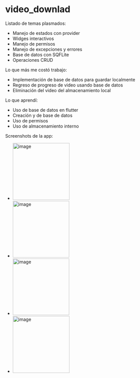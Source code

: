 # video_downlad

Listado de temas plasmados:
- Manejo de estados con provider
- Widges interactivos
- Manejo de permisos
- Manejo de excepciones y errores
- Base de datos con SQFLite
- Operaciones CRUD
  
Lo que más me costó trabajo:
- Implementación de base de datos para guardar localmente
- Regreso de progreso de video usando base de datos
- Eliminación del video del almacenamiento local
  
Lo que aprendí:
- Uso de base de datos en flutter
- Creación y de base de datos
- Uso de permisos
- Uso de almacenamiento interno
  
Screenshots de la app:

- <img width="180" alt="image" src="https://github.com/ChrisPereda0601/video_download/assets/90405118/bb0922e9-acd4-4f22-a3c3-6a6a93be7426">
- <img width="179" alt="image" src="https://github.com/ChrisPereda0601/video_download/assets/90405118/34ce9c86-d015-4a9a-9273-07b5294b4e1b">
- <img width="179" alt="image" src="https://github.com/ChrisPereda0601/video_download/assets/90405118/5546b7c1-4548-404d-ac6c-55fcd224eae0">
- <img width="180" alt="image" src="https://github.com/ChrisPereda0601/video_download/assets/90405118/7b8a3428-382f-41c3-b84d-ada12d725d78">





